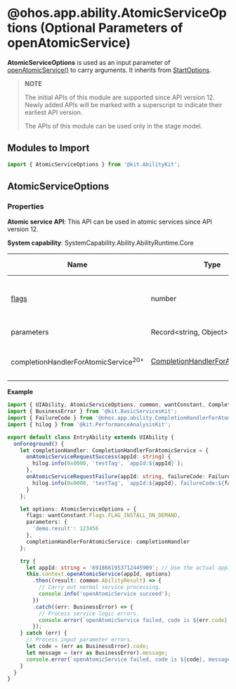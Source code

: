 # @ohos.app.ability.AtomicServiceOptions (Optional Parameters of openAtomicService)
<!--Kit: Ability Kit-->
<!--Subsystem: Ability-->
<!--Owner: @littlejerry1; @wendel; @Luobniz21-->
<!--Designer: @ccllee1-->
<!--Tester: @lixueqing513-->
<!--Adviser: @huipeizi-->

**AtomicServiceOptions** is used as an input parameter of [openAtomicService()](js-apis-inner-application-uiAbilityContext.md#openatomicservice12) to carry arguments. It inherits from [StartOptions](js-apis-app-ability-startOptions.md).

> **NOTE**
>
> The initial APIs of this module are supported since API version 12. Newly added APIs will be marked with a superscript to indicate their earliest API version.
>
> The APIs of this module can be used only in the stage model.

## Modules to Import

```ts
import { AtomicServiceOptions } from '@kit.AbilityKit';
```

## AtomicServiceOptions

### Properties

**Atomic service API**: This API can be used in atomic services since API version 12.

**System capability**: SystemCapability.Ability.AbilityRuntime.Core

| Name| Type| Read Only| Optional| Description|
| -------- | -------- | -------- | -------- | -------- |
| [flags](js-apis-app-ability-wantConstant.md#flags) | number | No|  Yes| Mode in which the system processes the startup.<br>For example, **wantConstant.Flags.FLAG_INSTALL_ON_DEMAND** indicates that the installation-free capability is used.|
| parameters | Record\<string, Object> | No|  Yes| Additional parameters. For details, see the **parameters** field in [Want](js-apis-app-ability-want.md).|
| completionHandlerForAtomicService<sup>20+</sup> | [CompletionHandlerForAtomicService](./js-apis-app-ability-CompletionHandlerForAtomicService.md) | No|  Yes| Operation class for receiving the result of opening an atomic service.<br>**Atomic service API**: This API can be used in atomic services since API version 20.|

**Example**

```ts
import { UIAbility, AtomicServiceOptions, common, wantConstant, CompletionHandlerForAtomicService } from '@kit.AbilityKit';
import { BusinessError } from '@kit.BasicServicesKit';
import { FailureCode } from '@ohos.app.ability.CompletionHandlerForAtomicService';
import { hilog } from '@kit.PerformanceAnalysisKit';

export default class EntryAbility extends UIAbility {
  onForeground() {
    let completionHandler: CompletionHandlerForAtomicService = {
      onAtomicServiceRequestSuccess(appId: string) {
        hilog.info(0x0000, 'testTag', `appId:${appId}`);
      },
      onAtomicServiceRequestFailure(appId: string, failureCode: FailureCode, failureMessage: string) {
        hilog.info(0x0000, 'testTag', `appId:${appId}, failureCode:${failureCode}, failureMessage:${failureMessage}`);
      }
    };

    let options: AtomicServiceOptions = {
      flags: wantConstant.Flags.FLAG_INSTALL_ON_DEMAND,
      parameters: {
        'demo.result': 123456
      },
      completionHandlerForAtomicService: completionHandler
    };

    try {
      let appId: string = '6918661953712445909'; // Use the actual appId.
      this.context.openAtomicService(appId, options)
        .then((result: common.AbilityResult) => {
          // Carry out normal service processing.
          console.info('openAtomicService succeed');
        })
        .catch((err: BusinessError) => {
          // Process service logic errors.
          console.error(`openAtomicService failed, code is ${err.code}, message is ${err.message}`);
        });
    } catch (err) {
      // Process input parameter errors.
      let code = (err as BusinessError).code;
      let message = (err as BusinessError).message;
      console.error(`openAtomicService failed, code is ${code}, message is ${message}`);
    }
  }
}
```
